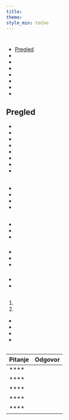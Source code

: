 ```yaml
---
title:
theme:
style_min: točno
---
```

# 

## 

* [Pregled]()
* []()
* []()
* []()
* []()
* []()
* []()
* []()

<a id="overview"></a>

## Pregled





* 
* 
* 
* 
* 
* 
* 
* 

<a id="newcourses"></a>

## 





* 
* 
* 
* 

<a id="circletime"></a>

## 





### 

* 
* 
* 

### 

* 
* 
* 

### 

* 
* 

<a id="scaffolding"></a>

## 





1. 
2. 









* 
* 
* 
* 

<a id="unplugged"></a>

## 

<a id="endofcourse"></a>

## 

<a id="conclusion"></a>

## 

<a id="faq"></a>

## 

| Pitanje | Odgovor |
| ------- | ------- |
| ****    |         |
| ****    |         |
| ****    |         |
| ****    |         |
| ****    |         |